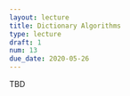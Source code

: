 ```yaml
---
layout: lecture
title: Dictionary Algorithms
type: lecture
draft: 1
num: 13
due_date: 2020-05-26
---
```


TBD
